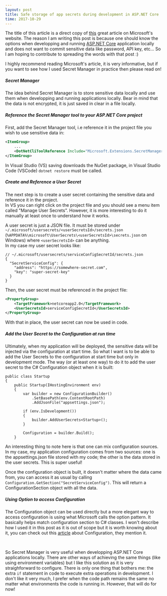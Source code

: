 ```yaml
---
layout: post
title: Safe storage of app secrets during development in ASP.NET Core
time: 2017-10-29
---
```


The title of this article is a direct copy of [this](https://docs.microsoft.com/en-us/aspnet/core/security/app-secrets?tabs=visual-studio) great article on Microsoft's website. The reason I am writing this post is because one should know the options when developping and running [ASP.NET Core](https://docs.microsoft.com/en-us/aspnet/core/) application locally and does not want to commit sensitive data like password, API key, etc... So I am hoping to contribute to spreading the words with that post :)

I highly recommend reading Microsoft's article, it is very informative, but if you want to see how I used Secret Manager in practice then please read on!

##### Secret Manager

The idea behind Secret Manager is to store sensitive data locally and use them when developping and running applications locally. Bear in mind that the data is not encrypted, it is just saved in clear in a file locally.

##### Reference the Secret Manager tool to your ASP.NET Core project

First, add the Secret Manager tool, i.e reference it in the project file you wish to use sensitive data in:
```xml
<ItemGroup>
    ...
    <DotNetCliToolReference Include="Microsoft.Extensions.SecretManager.Tools" Version="2.0.0" />
</ItemGroup>
```

In Visual Studio (VS) saving downloads the NuGet package, in Visual Studio Code (VSCode) `dotnet restore` must be called.


##### Create and Reference a User Secret

The next step is to create a user secret containing the sensitive data and reference it in the project.
<br/>
In VS you can right click on the project file and you should see a menu item called "Manage User Secrets". However, it is more interesting to do it manually at least once to understand how it works.

A user secret is just a JSON file. It must be stored under `~/.microsoft/usersecrets/<userSecretsId>/secrets.json` (`%APPDATA%\microsoft\UserSecrets\<userSecretsId>\secrets.json` on Windows) where `<userSecretsId>` can be anything.
<br/>
In my case my user secret looks like:
```
// ~/.microsoft/usersecrets/serviceConfigSecretId/secrets.json
{
  "SecretServiceConfig": {
    "address": "https://somewhere-secret.com",
    "key": "super-secret-key"
  }
}
```

Then, the user secret must be referenced in the project file:
```xml
<PropertyGroup>
    <TargetFramework>netcoreapp2.0</TargetFramework>
    <UserSecretsId>serviceConfigSecretId</UserSecretsId>
</PropertyGroup>
```

With that in place, the user secret can now be used in code.


##### Add the User Secret to the Configuration at run time

Ultimately, when my application will be deployed, the sensitive data will be injected via the configuration at start time. So what I want is to be able to add the User Secrets to the configuration at start time but only in development mode. The way (or at least one way) to do it to add the user secret to the C# Configuration object when it is built:
```
public class Startup
{
    public Startup(IHostingEnvironment env)
    {
        var builder = new ConfigurationBuilder()
            .SetBasePath(env.ContentRootPath)
            .AddJsonFile("appsettings.json");

        if (env.IsDevelopment())
        {
            builder.AddUserSecrets<Startup>();
        }

        Configuration = builder.Build();
    }
```
An interesting thing to note here is that one can mix configuration sources. In my case, my application configuration comes from two sources: one is the appsettings.json file stored with my code; the other is the data stored in the user secrets. This is super useful!

Once the configuration object is built, it doesn't matter where the data came from, you can access it as usual by calling `Configuration.GetSection("SecretServiceConfig")`. This will return a ConfigurationSection object with all the data.


##### Using Option to access Configuration

The Configuration object can be used directly but a more elegant way to access configuration is using what Microsoft calls the option pattern. It basically helps match configuration section to C# classes. I won't describe how I used it in this post as it is out of scope but it is worth knowing about it, you can check out this [article](https://docs.microsoft.com/en-us/aspnet/core/fundamentals/configuration?tabs=basicconfiguration) about Configuration, they mention it.

<br/>

So Secret Manager is very useful when developping ASP.NET Core applications locally. There are other ways of achieving the same things (like using environment variables) but I like this solution as it is very straighforward to configure. There is only one thing that bothers me: the extra `if` statement in code to execute extra operations in development. I don't like it very much, I prefer when the code path remains the same no matter what environments the code is running in. However, that will do for now!